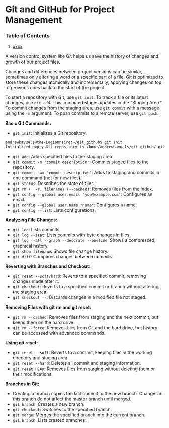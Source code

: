 # Git and GitHub for Project Management

### Table of Contents

1. [xxxx](#1-x-x-x-x)

A version control system like Git helps us save the history of changes and growth of our project files.

Changes and differences between project versions can be similar, sometimes only altering a word or a specific part of a file. Git is optimized to store these changes atomically and incrementally, applying changes on top of previous ones back to the start of the project.

To start a repository with Git, use `git init`. To track a file or its latest changes, use `git add`. This command stages updates in the "Staging Area." To commit changes from the staging area, use `git commit` with a message using the `-m` argument. To push commits to a remote server, use `git push`.

**Basic Git Commands:**
- `git init`: Initializes a Git repository.
```sh
andrewbavuels@the-Legionnaire:~/git_github$ git init
Initialized empty Git repository in /home/andrewbavuels/git_github/.git/
```
- `git add`: Adds specified files to the staging area.
- `git commit -m "commit description"`: Commits staged files to the repository.
- `git commit -am "commit description"`: Adds to staging and commits in one command (not for new files).
- `git status`: Describes the state of files.
- `git rm (. -r, filename) (--cached)`: Removes files from the index.
- `git config --global user.email "you@example.com"`: Configures an email.
- `git config --global user.name "name"`: Configures a name.
- `git config --list`: Lists configurations.

**Analyzing File Changes:**
- `git log`: Lists commits.
- `git log --stat`: Lists commits with byte changes in files.
- `git log --all --graph --decorate --oneline`: Shows a compressed, graphical history.
- `git show filename`: Shows file change history.
- `git diff`: Compares changes between commits.

**Reverting with Branches and Checkout:**
- `git reset --soft/hard`: Reverts to a specified commit, removing changes made after it.
- `git checkout`: Reverts to a specified commit or branch without altering the staging area.
- `git checkout --`: Discards changes in a modified file not staged.

**Removing Files with git rm and git reset:**
- `git rm --cached`: Removes files from staging and the next commit, but keeps them on the hard drive.
- `git rm --force`: Removes files from Git and the hard drive, but history can be accessed with advanced commands.

**Using git reset:**
- `git reset --soft`: Reverts to a commit, keeping files in the working directory and staging area.
- `git reset --hard`: Deletes all commit and staging information.
- `git reset HEAD`: Removes files from staging without deleting them or their modifications.

**Branches in Git:**
- Creating a branch copies the last commit to the new branch. Changes in this branch do not affect the master branch until merged.
- `git branch`: Creates a new branch.
- `git checkout`: Switches to the specified branch.
- `git merge`: Merges the specified branch into the current branch.
- `git branch`: Lists created branches.
